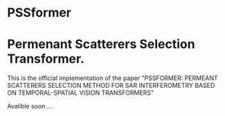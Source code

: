 # PSSformer

# Permenant Scatterers Selection Transformer.

This is the official implementation of the paper "PSSFORMER: PERMEANT SCATTERERS SELECTION METHOD FOR SAR INTERFEROMETRY BASED ON TEMPORAL-SPATIAL VISION TRANSFORMERS"

Avalible soon ...
